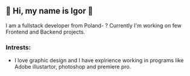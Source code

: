 ## 👋 Hi, my name is Igor 👋
I am a fullstack developer from Poland- ? Currently I'm working on few Frontend and Backend projects.

### **Intrests:**
- I love graphic design and I have expirience working in programs like Adobe illustartor, photoshop and premiere pro.

